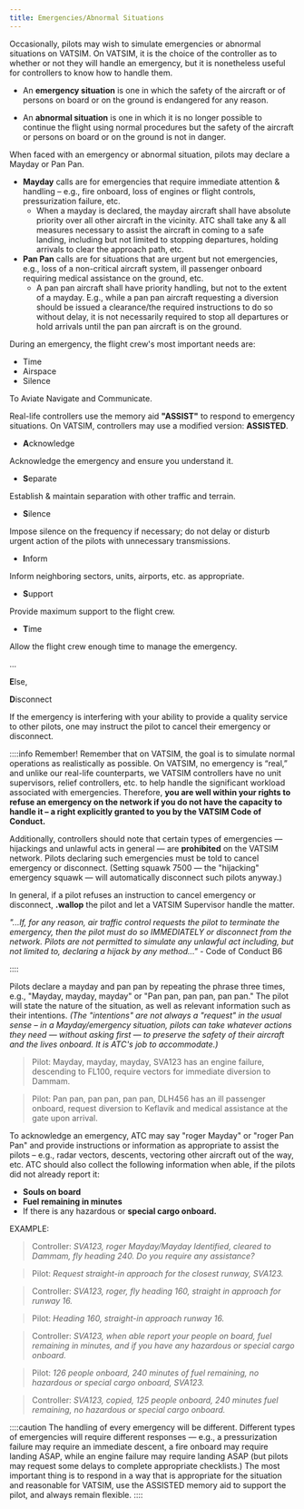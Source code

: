 ```yaml
---
title: Emergencies/Abnormal Situations
---
```

Occasionally, pilots may wish to simulate emergencies or abnormal situations on VATSIM. On VATSIM, it is the choice of the controller as to whether or not they will handle an emergency, but it is nonetheless useful for controllers to know how to handle them.

- An **emergency situation** is one in which the safety of the aircraft or of persons on board or on the ground is endangered for any reason.

- An **abnormal situation** is one in which it is no longer possible to continue the flight using normal procedures but the safety of the aircraft or persons on board or on the ground is not in danger.

When faced with an emergency or abnormal situation, pilots may declare a Mayday or Pan Pan.

- **Mayday** calls are for emergencies that require immediate attention & handling – e.g., fire onboard, loss of engines or flight controls, pressurization failure, etc.
    - When a mayday is declared, the mayday aircraft shall have absolute priority over all other aircraft in the vicinity. ATC shall take any & all measures necessary to assist the aircraft in coming to a safe landing, including but not limited to stopping departures, holding arrivals to clear the approach path, etc.
- **Pan Pan** calls are for situations that are urgent but not emergencies, e.g., loss of a non-critical aircraft system, ill passenger onboard requiring medical assistance on the ground, etc.
    - A pan pan aircraft shall have priority handling, but not to the extent of a mayday. E.g., while a pan pan aircraft requesting a diversion should be issued a clearance/the required instructions to do so without delay, it is not necessarily required to stop all departures or hold arrivals until the pan pan aircraft is on the ground.

During an emergency, the flight crew's most important needs are:

- Time
- Airspace
- Silence

To Aviate Navigate and Communicate.

Real-life controllers use the memory aid **"ASSIST"** to respond to emergency situations. On VATSIM, controllers may use a modified version: **ASSISTED**.

- **A**cknowledge

Acknowledge the emergency and ensure you understand it.

- **S**eparate

Establish & maintain separation with other traffic and terrain.

- **S**ilence

Impose silence on the frequency if necessary; do not delay or disturb urgent action of the pilots with unnecessary transmissions.

- **I**nform

Inform neighboring sectors, units, airports, etc. as appropriate.

- **S**upport

Provide maximum support to the flight crew.

- **T**ime

Allow the flight crew enough time to manage the emergency.



...

**E**lse,

**D**isconnect

If the emergency is interfering with your ability to provide a quality service to other pilots, one may instruct the pilot to cancel their emergency or disconnect.

::::info Remember!
Remember that on VATSIM, the goal is to simulate normal operations as realistically as possible. On VATSIM, no emergency is “real,” and unlike our real-life counterparts, we VATSIM controllers have no unit supervisors, relief controllers, etc. to help handle the significant workload associated with emergencies. Therefore, **you are well within your rights to refuse an emergency on the network if you do not have the capacity to handle it – a right explicitly granted to you by the VATSIM Code of Conduct.**

Additionally, controllers should note that certain types of emergencies — hijackings and unlawful acts in general — are **prohibited** on the VATSIM network. Pilots declaring such emergencies must be told to cancel emergency or disconnect. (Setting squawk 7500 — the "hijacking" emergency squawk — will automatically disconnect such pilots anyway.)

In general, if a pilot refuses an instruction to cancel emergency or disconnect, **.wallop** the pilot and let a VATSIM Supervisor handle the matter.

*"...If, for any reason, air traffic control requests the pilot to terminate the emergency, then the pilot must do so IMMEDIATELY or disconnect from the network. Pilots are not permitted to simulate any unlawful act including, but not limited to, declaring a hijack by any method..."* - Code of Conduct B6

::::

Pilots declare a mayday and pan pan by repeating the phrase three times, e.g., "Mayday, mayday, mayday" or "Pan pan, pan pan, pan pan." The pilot will state the nature of the situation, as well as relevant information such as their intentions. *(The "intentions" are not always a "request" in the usual sense – in a Mayday/emergency situation, pilots can take whatever actions they need — without asking first — to preserve the safety of their aircraft and the lives onboard. It is ATC's job to accommodate.)*

> Pilot: Mayday, mayday, mayday, SVA123 has an engine failure, descending to FL100, require vectors for immediate diversion to Dammam.

> Pilot: Pan pan, pan pan, pan pan, DLH456 has an ill passenger onboard, request diversion to Keflavik and medical assistance at the gate upon arrival.

To acknowledge an emergency, ATC may say "roger Mayday" or "roger Pan Pan" and provide instructions or information as appropriate to assist the pilots – e.g., radar vectors, descents, vectoring other aircraft out of the way, etc. ATC should also collect the following information when able, if the pilots did not already report it:

- **Souls on board**
- **Fuel remaining in minutes**
- If there is any hazardous or **special cargo onboard.**

EXAMPLE:

> Controller: *SVA123, roger Mayday/Mayday Identified, cleared to Dammam, fly heading 240. Do you require any assistance?*

> Pilot: *Request straight-in approach for the closest runway, SVA123.*

> Controller: *SVA123, roger, fly heading 160, straight in approach for runway 16.*

> Pilot: *Heading 160, straight-in approach runway 16.*

> Controller: *SVA123, when able report your people on board, fuel remaining in minutes, and if you have any hazardous or special cargo onboard.*

> Pilot: *126 people onboard, 240 minutes of fuel remaining, no hazardous or special cargo onboard, SVA123.*

> Controller: *SVA123, copied, 125 people onboard, 240 minutes fuel remaining, no hazardous or special cargo onboard.*

::::caution
The handling of every emergency will be different. Different types of emergencies will require different responses — e.g., a pressurization failure may require an immediate descent, a fire onboard may require landing ASAP, while an engine failure may require landing ASAP (but pilots may request some delays to complete appropriate checklists.) The most important thing is to respond in a way that is appropriate for the situation and reasonable for VATSIM, use the ASSISTED memory aid to support the pilot, and always remain flexible.
::::